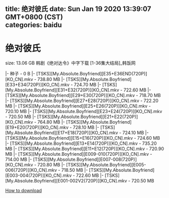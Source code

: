 
title: 绝对彼氏
date: Sun Jan 19 2020 13:39:07 GMT+0800 (CST)    
categories: baidu
---

# 绝对彼氏
size: 13.06 GB
 韩剧《绝对达令》中字下载 [1-36集大结局]_韩饭网
 
|- 种子 - 0 B
|- [TSKS][My.Absolute.Boyfriend][E35+E36END(720P)][KO_CN].mkv - 738.80 MB
|- [TSKS][My.Absolute.Boyfriend][E33+E34(720P)][KO_CN].mkv - 724.70 MB
|- [TSKS][My.Absolute.Boyfriend][E31+E32(720P)][KO_CN].mkv - 722.60 MB
|- [TSKS][My.Absolute.Boyfriend][E29+E30(720P)][KO_CN].mkv - 718.70 MB
|- [TSKS][My.Absolute.Boyfriend][E27+E28(720P)][KO_CN].mkv - 722.20 MB
|- [TSKS][My.Absolute.Boyfriend][E25+E26(720P)][KO_CN].mkv - 720.10 MB
|- [TSKS][My.Absolute.Boyfriend][E23+E24(720P)][KO_CN].mkv - 720.50 MB
|- [TSKS][My.Absolute.Boyfriend][E21+E22(720P)][KO_CN].mkv - 764.80 MB
|- [TSKS][My.Absolute.Boyfriend][E19+E20(720P)][KO_CN].mkv - 728.10 MB
|- [TSKS][My.Absolute.Boyfriend][E17+E18(720P)][KO_CN].mkv - 724.10 MB
|- [TSKS][My.Absolute.Boyfriend][E15+E16(720P)][KO_CN].mkv - 724.60 MB
|- [TSKS][My.Absolute.Boyfriend][E13+E14(720P)][KO_CN].mkv - 735.20 MB
|- [TSKS][My.Absolute.Boyfriend][E11+E12(720P)][KO_CN].mkv - 720.90 MB
|- [TSKS][My.Absolute.Boyfriend][E009-010(720P)][KO_CN].mkv - 714.00 MB
|- [TSKS][My.Absolute.Boyfriend][E007-008(720P)][KO_CN].mkv - 720.80 MB
|- [TSKS][My.Absolute.Boyfriend][E005-006(720P)][KO_CN].mkv - 718.50 MB
|- [TSKS][My.Absolute.Boyfriend][E003-004(720P)][KO_CN].mkv - 722.60 MB
|- [TSKS][My.Absolute.Boyfriend][E001-002V2(720P)][KO_CN].mkv - 720.50 MB

[How to download](https://bpcam.bemobtrk.com/go/2ceec3aa-1ca2-46d6-b9ff-aaa5c184517c?jno=3268)